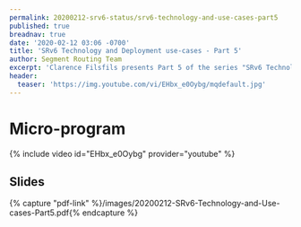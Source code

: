 ```yaml
---
permalink: 20200212-srv6-status/srv6-technology-and-use-cases-part5
published: true
breadnav: true
date: '2020-02-12 03:06 -0700'
title: 'SRv6 Technology and Deployment use-cases - Part 5'
author: Segment Routing Team
excerpt: 'Clarence Filsfils presents Part 5 of the series "SRv6 Technology and Deployment use-cases": Micro-program'
header:
  teaser: 'https://img.youtube.com/vi/EHbx_e0Oybg/mqdefault.jpg'
---
```


# Micro-program
{% include video id="EHbx_e0Oybg" provider="youtube" %}

## Slides

{% capture "pdf-link" %}/images/20200212-SRv6-Technology-and-Use-cases-Part5.pdf{% endcapture %}
<script src="{{ 'assets/js/pdfobject.min.js' | relative_url }}"></script>
<div class="fitvidsignore" id="pdf"></div>
<script>PDFObject.embed(" {{ pdf-link | relative_url }} ", "#pdf", {height: "21.5em", width: "31.3em"});</script>
